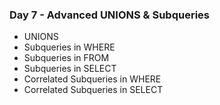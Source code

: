 ### Day 7 - Advanced UNIONS & Subqueries

- UNIONS
- Subqueries in WHERE
- Subqueries in FROM
- Subqueries in SELECT
- Correlated Subqueries in WHERE
- Correlated Subqueries in SELECT